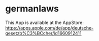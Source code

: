 # germanlaws

This App is available at the AppStore: https://apps.apple.com/de/app/deutsche-gesetzb%C3%BCcher/id1660912411
